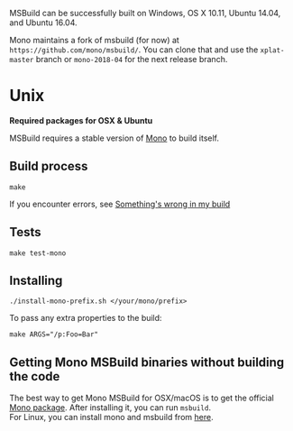 MSBuild can be successfully built on Windows, OS X 10.11, Ubuntu 14.04, and Ubuntu 16.04.

Mono maintains a fork of msbuild (for now) at `https://github.com/mono/msbuild/`. You can clone that and use the `xplat-master` branch or `mono-2018-04` for the next release branch.

# Unix #

**Required packages for OSX & Ubuntu**

MSBuild requires a stable version of [Mono](http://www.mono-project.com/download/) to build itself.

## Build process ##

```make```

If you encounter errors, see [Something's wrong in my build](Something's-wrong-in-my-build.md)

## Tests ##

```make test-mono```

## Installing ##

`./install-mono-prefix.sh </your/mono/prefix>`

To pass any extra properties to the build:

`make ARGS="/p:Foo=Bar"`

## Getting Mono MSBuild binaries without building the code ##
The best way to get Mono MSBuild for OSX/macOS is to get the official [Mono package](http://www.mono-project.com/download/#download-mac). After installing it, you can run `msbuild`.
<br/>
For Linux, you can install mono and msbuild from [here](http://www.mono-project.com/download/#download-lin).
